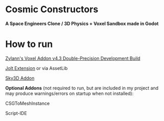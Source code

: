 # Cosmic Constructors
**A Space Engineers Clone / 3D Physics + Voxel Sandbox made in Godot**



# How to run

[Zylann's Voxel Addon v4.3 Double-Precision Development Build](https://github.com/Zylann/godot_voxel/actions/runs/13609155398/artifacts/2676060999)

[Jolt Extension](https://github.com/godot-jolt/godot-jolt/releases/tag/v0.15.0-stable) or via AssetLib

[Sky3D Addon](https://github.com/TokisanGames/Sky3D)


**Optional Addons** (not required to run, but are included in my project and may produce warnings/errors on startup when not installed):

CSGToMeshInstance

Script-IDE
